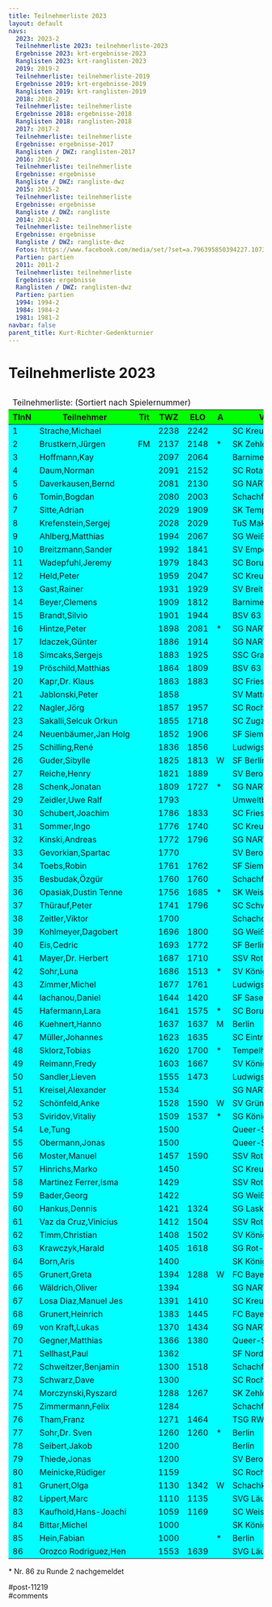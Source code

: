```yaml
---
title: Teilnehmerliste 2023 
layout: default
navs:
  2023: 2023-2
  Teilnehmerliste 2023: teilnehmerliste-2023
  Ergebnisse 2023: krt-ergebnisse-2023
  Ranglisten 2023: krt-ranglisten-2023
  2019: 2019-2
  Teilnehmerliste: teilnehmerliste-2019
  Ergebnisse 2019: krt-ergebnisse-2019
  Ranglisten 2019: krt-ranglisten-2019
  2018: 2018-2
  Teilnehmerliste: teilnehmerliste
  Ergebnisse 2018: ergebnisse-2018
  Ranglisten 2018: ranglisten-2018
  2017: 2017-2
  Teilnehmerliste: teilnehmerliste
  Ergebnisse: ergebnisse-2017
  Ranglisten / DWZ: ranglisten-2017
  2016: 2016-2
  Teilnehmerliste: teilnehmerliste
  Ergebnisse: ergebnisse
  Rangliste / DWZ: rangliste-dwz
  2015: 2015-2
  Teilnehmerliste: teilnehmerliste
  Ergebnisse: ergebnisse
  Rangliste / DWZ: rangliste
  2014: 2014-2
  Teilnehmerliste: teilnehmerliste
  Ergebnisse: ergebnisse
  Rangliste / DWZ: rangliste-dwz
  Fotos: https://www.facebook.com/media/set/?set=a.796395850394227.1073741841.214119148621903&type=1
  Partien: partien
  2011: 2011-2
  Teilnehmerliste: teilnehmerliste
  Ergebnisse: ergebnisse
  Ranglisten / DWZ: ranglisten-dwz
  Partien: partien
  1994: 1994-2
  1984: 1984-2
  1981: 1981-2
navbar: false
parent_title: Kurt-Richter-Gedenkturnier
---
```

<div class="post-11219 page type-page status-publish hentry" id="post-11219">
<h1 class="entry-title">Teilnehmerliste 2023</h1>
<div class="entry-content">
<h2 style="text-align: center;"></h2>
<table class="clean swiss">
<thead>
<tr>
<td colspan="8">Teilnehmerliste: (Sortiert nach Spielernummer)</td>
</tr>
<tr bgcolor="#00FF00">
<th>TlnN</th>
<th>Teilnehmer</th>
<th>Tit</th>
<th>TWZ</th>
<th>ELO</th>
<th>A</th>
<th>Verein/Ort</th>
<th>Lan</th>
</tr>
</thead>
<tbody>
<tr bgcolor="#00FFFF">
<td>1</td>
<td>Strache,Michael</td>
<td></td>
<td>2238</td>
<td>2242</td>
<td></td>
<td>SC Kreuzberg e.V.</td>
<td>GER</td>
</tr>
<tr bgcolor="#00FFFF">
<td>2</td>
<td>Brustkern,Jürgen</td>
<td>FM</td>
<td>2137</td>
<td>2148</td>
<td>*</td>
<td>SK Zehlendorf e.V.</td>
<td>GER</td>
</tr>
<tr bgcolor="#00FFFF">
<td>3</td>
<td>Hoffmann,Kay</td>
<td></td>
<td>2097</td>
<td>2064</td>
<td></td>
<td>Barnimer Schachfreun</td>
<td>GER</td>
</tr>
<tr bgcolor="#00FFFF">
<td>4</td>
<td>Daum,Norman</td>
<td></td>
<td>2091</td>
<td>2152</td>
<td></td>
<td>SC Rotation Pankow e</td>
<td>GER</td>
</tr>
<tr bgcolor="#00FFFF">
<td>5</td>
<td>Daverkausen,Bernd</td>
<td></td>
<td>2081</td>
<td>2130</td>
<td></td>
<td>SG NARVA Berlin e.V.</td>
<td>GER</td>
</tr>
<tr bgcolor="#00FFFF">
<td>6</td>
<td>Tomin,Bogdan</td>
<td></td>
<td>2080</td>
<td>2003</td>
<td></td>
<td>Schachfreunde Berlin</td>
<td>SRB</td>
</tr>
<tr bgcolor="#00FFFF">
<td>7</td>
<td>Sitte,Adrian</td>
<td></td>
<td>2029</td>
<td>1909</td>
<td></td>
<td>SK Tempelhof 1931 e.</td>
<td>GER</td>
</tr>
<tr bgcolor="#00FFFF">
<td>8</td>
<td>Krefenstein,Sergej</td>
<td></td>
<td>2028</td>
<td>2029</td>
<td></td>
<td>TuS Makkabi Berlin e</td>
<td>GER</td>
</tr>
<tr bgcolor="#00FFFF">
<td>9</td>
<td>Ahlberg,Matthias</td>
<td></td>
<td>1994</td>
<td>2067</td>
<td></td>
<td>SG Weißensee 49 e.V.</td>
<td>GER</td>
</tr>
<tr bgcolor="#00FFFF">
<td>10</td>
<td>Breitzmann,Sander</td>
<td></td>
<td>1992</td>
<td>1841</td>
<td></td>
<td>SV Empor Berlin e.V.</td>
<td>GER</td>
</tr>
<tr bgcolor="#00FFFF">
<td>11</td>
<td>Wadepfuhl,Jeremy</td>
<td></td>
<td>1979</td>
<td>1843</td>
<td></td>
<td>SC Borussia Lichtenb</td>
<td>GER</td>
</tr>
<tr bgcolor="#00FFFF">
<td>12</td>
<td>Held,Peter</td>
<td></td>
<td>1959</td>
<td>2047</td>
<td></td>
<td>SC Kreuzberg e.V.</td>
<td>GER</td>
</tr>
<tr bgcolor="#00FFFF">
<td>13</td>
<td>Gast,Rainer</td>
<td></td>
<td>1931</td>
<td>1929</td>
<td></td>
<td>SV Breitenworbis</td>
<td>GER</td>
</tr>
<tr bgcolor="#00FFFF">
<td>14</td>
<td>Beyer,Clemens</td>
<td></td>
<td>1909</td>
<td>1812</td>
<td></td>
<td>Barnimer Schachfreun</td>
<td>GER</td>
</tr>
<tr bgcolor="#00FFFF">
<td>15</td>
<td>Brandt,Silvio</td>
<td></td>
<td>1901</td>
<td>1944</td>
<td></td>
<td>BSV 63 Chemie Weißen</td>
<td>GER</td>
</tr>
<tr bgcolor="#00FFFF">
<td>16</td>
<td>Hintze,Peter</td>
<td></td>
<td>1898</td>
<td>2081</td>
<td>*</td>
<td>SG NARVA Berlin e.V.</td>
<td>GER</td>
</tr>
<tr bgcolor="#00FFFF">
<td>17</td>
<td>Idaczek,Günter</td>
<td></td>
<td>1886</td>
<td>1914</td>
<td></td>
<td>SG NARVA Berlin e.V.</td>
<td>GER</td>
</tr>
<tr bgcolor="#00FFFF">
<td>18</td>
<td>Simcaks,Sergejs</td>
<td></td>
<td>1883</td>
<td>1925</td>
<td></td>
<td>SSC Graal-Müritz</td>
<td>LAT</td>
</tr>
<tr bgcolor="#00FFFF">
<td>19</td>
<td>Pröschild,Matthias</td>
<td></td>
<td>1864</td>
<td>1809</td>
<td></td>
<td>BSV 63 Chemie Weißen</td>
<td>GER</td>
</tr>
<tr bgcolor="#00FFFF">
<td>20</td>
<td>Kapr,Dr. Klaus</td>
<td></td>
<td>1863</td>
<td>1883</td>
<td></td>
<td>SC Friesen Lichtenbe</td>
<td>GER</td>
</tr>
<tr bgcolor="#00FFFF">
<td>21</td>
<td>Jablonski,Peter</td>
<td></td>
<td>1858</td>
<td></td>
<td></td>
<td>SV Mattnetz Berlin e</td>
<td>GER</td>
</tr>
<tr bgcolor="#00FFFF">
<td>22</td>
<td>Nagler,Jörg</td>
<td></td>
<td>1857</td>
<td>1957</td>
<td></td>
<td>SC Rochade Müncheber</td>
<td>GER</td>
</tr>
<tr bgcolor="#00FFFF">
<td>23</td>
<td>Sakalli,Selcuk Orkun</td>
<td></td>
<td>1855</td>
<td>1718</td>
<td></td>
<td>SC Zugzwang 95 e.V.</td>
<td>TUR</td>
</tr>
<tr bgcolor="#00FFFF">
<td>24</td>
<td>Neuenbäumer,Jan Holg</td>
<td></td>
<td>1852</td>
<td>1906</td>
<td></td>
<td>SF Siemensstadt</td>
<td>GER</td>
</tr>
<tr bgcolor="#00FFFF">
<td>25</td>
<td>Schilling,René</td>
<td></td>
<td>1836</td>
<td>1856</td>
<td></td>
<td>Ludwigsfelder Schach</td>
<td>GER</td>
</tr>
<tr bgcolor="#00FFFF">
<td>26</td>
<td>Guder,Sibylle</td>
<td></td>
<td>1825</td>
<td>1813</td>
<td>W</td>
<td>SF Berlin 1903 e.V.</td>
<td>GER</td>
</tr>
<tr bgcolor="#00FFFF">
<td>27</td>
<td>Reiche,Henry</td>
<td></td>
<td>1821</td>
<td>1889</td>
<td></td>
<td>SV Berolina Mitte e.</td>
<td>GER</td>
</tr>
<tr bgcolor="#00FFFF">
<td>28</td>
<td>Schenk,Jonatan</td>
<td></td>
<td>1809</td>
<td>1727</td>
<td>*</td>
<td>SG NARVA Berlin e.V.</td>
<td>GER</td>
</tr>
<tr bgcolor="#00FFFF">
<td>29</td>
<td>Zeidler,Uwe Ralf</td>
<td></td>
<td>1793</td>
<td></td>
<td></td>
<td>Umweltbundesamt</td>
<td>GER</td>
</tr>
<tr bgcolor="#00FFFF">
<td>30</td>
<td>Schubert,Joachim</td>
<td></td>
<td>1786</td>
<td>1833</td>
<td></td>
<td>SC Friesen Lichtenbe</td>
<td>GER</td>
</tr>
<tr bgcolor="#00FFFF">
<td>31</td>
<td>Sommer,Ingo</td>
<td></td>
<td>1776</td>
<td>1740</td>
<td></td>
<td>SC Kreuzberg e.V.</td>
<td>GER</td>
</tr>
<tr bgcolor="#00FFFF">
<td>32</td>
<td>Kinski,Andreas</td>
<td></td>
<td>1772</td>
<td>1796</td>
<td></td>
<td>SG NARVA Berlin e.V.</td>
<td>GER</td>
</tr>
<tr bgcolor="#00FFFF">
<td>33</td>
<td>Gevorkian,Spartac</td>
<td></td>
<td>1770</td>
<td></td>
<td></td>
<td>SV Berolina Mitte e.</td>
<td>GER</td>
</tr>
<tr bgcolor="#00FFFF">
<td>34</td>
<td>Toebs,Robin</td>
<td></td>
<td>1761</td>
<td>1762</td>
<td></td>
<td>SF Siemensstadt</td>
<td>GER</td>
</tr>
<tr bgcolor="#00FFFF">
<td>35</td>
<td>Besbudak,Özgür</td>
<td></td>
<td>1760</td>
<td>1760</td>
<td></td>
<td>Schachfreunde Berlin</td>
<td>TUR</td>
</tr>
<tr bgcolor="#00FFFF">
<td>36</td>
<td>Opasiak,Dustin Tenne</td>
<td></td>
<td>1756</td>
<td>1685</td>
<td>*</td>
<td>SK Weisse Dame Hambu</td>
<td>POL</td>
</tr>
<tr bgcolor="#00FFFF">
<td>37</td>
<td>Thürauf,Peter</td>
<td></td>
<td>1741</td>
<td>1796</td>
<td></td>
<td>SC Schwarz-Weiß Nürn</td>
<td>GER</td>
</tr>
<tr bgcolor="#00FFFF">
<td>38</td>
<td>Zeitler,Viktor</td>
<td></td>
<td>1700</td>
<td></td>
<td></td>
<td>Schachclub Rote Rübe</td>
<td>GER</td>
</tr>
<tr bgcolor="#00FFFF">
<td>39</td>
<td>Kohlmeyer,Dagobert</td>
<td></td>
<td>1696</td>
<td>1800</td>
<td></td>
<td>SG Weißensee 49 e.V.</td>
<td>GER</td>
</tr>
<tr bgcolor="#00FFFF">
<td>40</td>
<td>Eis,Cedric</td>
<td></td>
<td>1693</td>
<td>1772</td>
<td></td>
<td>SF Berlin 1903 e.V.</td>
<td>GER</td>
</tr>
<tr bgcolor="#00FFFF">
<td>41</td>
<td>Mayer,Dr. Herbert</td>
<td></td>
<td>1687</td>
<td>1710</td>
<td></td>
<td>SSV Rotation Berlin</td>
<td>GER</td>
</tr>
<tr bgcolor="#00FFFF">
<td>42</td>
<td>Sohr,Luna</td>
<td></td>
<td>1686</td>
<td>1513</td>
<td>*</td>
<td>SV Königsjäger Süd-W</td>
<td>GER</td>
</tr>
<tr bgcolor="#00FFFF">
<td>43</td>
<td>Zimmer,Michel</td>
<td></td>
<td>1677</td>
<td>1761</td>
<td></td>
<td>Ludwigsfelder SC 54</td>
<td>GER</td>
</tr>
<tr bgcolor="#00FFFF">
<td>44</td>
<td>Iachanou,Daniel</td>
<td></td>
<td>1644</td>
<td>1420</td>
<td></td>
<td>SF Sasel 1947</td>
<td>GER</td>
</tr>
<tr bgcolor="#00FFFF">
<td>45</td>
<td>Hafermann,Lara</td>
<td></td>
<td>1641</td>
<td>1575</td>
<td>*</td>
<td>SC Borussia Lichtenb</td>
<td>GER</td>
</tr>
<tr bgcolor="#00FFFF">
<td>46</td>
<td>Kuehnert,Hanno</td>
<td></td>
<td>1637</td>
<td>1637</td>
<td>M</td>
<td>Berlin</td>
<td>GER</td>
</tr>
<tr bgcolor="#00FFFF">
<td>47</td>
<td>Müller,Johannes</td>
<td></td>
<td>1623</td>
<td>1635</td>
<td></td>
<td>SC Eintracht Berlin</td>
<td>GER</td>
</tr>
<tr bgcolor="#00FFFF">
<td>48</td>
<td>Sklorz,Tobias</td>
<td></td>
<td>1620</td>
<td>1700</td>
<td>*</td>
<td>Tempelhofer SV Marie</td>
<td>GER</td>
</tr>
<tr bgcolor="#00FFFF">
<td>49</td>
<td>Reimann,Fredy</td>
<td></td>
<td>1603</td>
<td>1667</td>
<td></td>
<td>SV Königsjäger Süd-W</td>
<td>GER</td>
</tr>
<tr bgcolor="#00FFFF">
<td>50</td>
<td>Sandler,Lieven</td>
<td></td>
<td>1555</td>
<td>1473</td>
<td></td>
<td>Ludwigsfelder Schach</td>
<td>GER</td>
</tr>
<tr bgcolor="#00FFFF">
<td>51</td>
<td>Kreisel,Alexander</td>
<td></td>
<td>1534</td>
<td></td>
<td></td>
<td>SG NARVA Berlin e.V.</td>
<td>GER</td>
</tr>
<tr bgcolor="#00FFFF">
<td>52</td>
<td>Schönfeld,Anke</td>
<td></td>
<td>1528</td>
<td>1590</td>
<td>W</td>
<td>SV Grün-W. Niederwie</td>
<td>GER</td>
</tr>
<tr bgcolor="#00FFFF">
<td>53</td>
<td>Sviridov,Vitaliy</td>
<td></td>
<td>1509</td>
<td>1537</td>
<td>*</td>
<td>SG Königslutter</td>
<td>GER</td>
</tr>
<tr bgcolor="#00FFFF">
<td>54</td>
<td>Le,Tung</td>
<td></td>
<td>1500</td>
<td></td>
<td></td>
<td>Queer-Springer SSV B</td>
<td>GER</td>
</tr>
<tr bgcolor="#00FFFF">
<td>55</td>
<td>Obermann,Jonas</td>
<td></td>
<td>1500</td>
<td></td>
<td></td>
<td>Queer-Springer SSV B</td>
<td></td>
</tr>
<tr bgcolor="#00FFFF">
<td>56</td>
<td>Moster,Manuel</td>
<td></td>
<td>1457</td>
<td>1590</td>
<td></td>
<td>SSV Rotation Berlin</td>
<td>GER</td>
</tr>
<tr bgcolor="#00FFFF">
<td>57</td>
<td>Hinrichs,Marko</td>
<td></td>
<td>1450</td>
<td></td>
<td></td>
<td>SC Kreuzberg e.V.</td>
<td>GER</td>
</tr>
<tr bgcolor="#00FFFF">
<td>58</td>
<td>Martinez Ferrer,Isma</td>
<td></td>
<td>1429</td>
<td></td>
<td></td>
<td>SSV Rotation Berlin</td>
<td>GER</td>
</tr>
<tr bgcolor="#00FFFF">
<td>59</td>
<td>Bader,Georg</td>
<td></td>
<td>1422</td>
<td></td>
<td></td>
<td>SG Weißensee 49 e.V.</td>
<td>GER</td>
</tr>
<tr bgcolor="#00FFFF">
<td>60</td>
<td>Hankus,Dennis</td>
<td></td>
<td>1421</td>
<td>1324</td>
<td></td>
<td>SG Lasker Steglitz</td>
<td>GER</td>
</tr>
<tr bgcolor="#00FFFF">
<td>61</td>
<td>Vaz da Cruz,Vinicius</td>
<td></td>
<td>1412</td>
<td>1504</td>
<td></td>
<td>SSV Rotation Berlin</td>
<td>GER</td>
</tr>
<tr bgcolor="#00FFFF">
<td>62</td>
<td>Timm,Christian</td>
<td></td>
<td>1408</td>
<td>1502</td>
<td></td>
<td>SV Königsspringer He</td>
<td>GER</td>
</tr>
<tr bgcolor="#00FFFF">
<td>63</td>
<td>Krawczyk,Harald</td>
<td></td>
<td>1405</td>
<td>1618</td>
<td></td>
<td>SG Rot-Weiß Neuenhag</td>
<td>GER</td>
</tr>
<tr bgcolor="#00FFFF">
<td>64</td>
<td>Born,Aris</td>
<td></td>
<td>1400</td>
<td></td>
<td></td>
<td>SK König Tegel 1949</td>
<td>–</td>
</tr>
<tr bgcolor="#00FFFF">
<td>65</td>
<td>Grunert,Greta</td>
<td></td>
<td>1394</td>
<td>1288</td>
<td>W</td>
<td>FC Bayern München e.</td>
<td>GER</td>
</tr>
<tr bgcolor="#00FFFF">
<td>66</td>
<td>Wäldrich,Oliver</td>
<td></td>
<td>1394</td>
<td></td>
<td></td>
<td>SG NARVA Berlin e.V.</td>
<td>GER</td>
</tr>
<tr bgcolor="#00FFFF">
<td>67</td>
<td>Losa Diaz,Manuel Jes</td>
<td></td>
<td>1391</td>
<td>1410</td>
<td></td>
<td>SC Kreuzberg e.V.</td>
<td>GER</td>
</tr>
<tr bgcolor="#00FFFF">
<td>68</td>
<td>Grunert,Heinrich</td>
<td></td>
<td>1383</td>
<td>1445</td>
<td></td>
<td>FC Bayern München e.</td>
<td>GER</td>
</tr>
<tr bgcolor="#00FFFF">
<td>69</td>
<td>von Kraft,Lukas</td>
<td></td>
<td>1370</td>
<td>1434</td>
<td></td>
<td>SG NARVA Berlin e.V.</td>
<td>GER</td>
</tr>
<tr bgcolor="#00FFFF">
<td>70</td>
<td>Gegner,Matthias</td>
<td></td>
<td>1366</td>
<td>1380</td>
<td></td>
<td>Queer-Springer SSV B</td>
<td>GER</td>
</tr>
<tr bgcolor="#00FFFF">
<td>71</td>
<td>Sellhast,Paul</td>
<td></td>
<td>1362</td>
<td></td>
<td></td>
<td>SF Nordost Berlin</td>
<td>GER</td>
</tr>
<tr bgcolor="#00FFFF">
<td>72</td>
<td>Schweitzer,Benjamin</td>
<td></td>
<td>1300</td>
<td>1518</td>
<td></td>
<td>Schachfreunde Berlin</td>
<td>GER</td>
</tr>
<tr bgcolor="#00FFFF">
<td>73</td>
<td>Schwarz,Dave</td>
<td></td>
<td>1300</td>
<td></td>
<td></td>
<td>SC Rochade Müncheber</td>
<td>GER</td>
</tr>
<tr bgcolor="#00FFFF">
<td>74</td>
<td>Morczynski,Ryszard</td>
<td></td>
<td>1288</td>
<td>1267</td>
<td></td>
<td>SK Zehlendorf e.V.</td>
<td>GER</td>
</tr>
<tr bgcolor="#00FFFF">
<td>75</td>
<td>Zimmermann,Felix</td>
<td></td>
<td>1284</td>
<td></td>
<td></td>
<td>Schachfreunde Berlin</td>
<td>GER</td>
</tr>
<tr bgcolor="#00FFFF">
<td>76</td>
<td>Tham,Franz</td>
<td></td>
<td>1271</td>
<td>1464</td>
<td></td>
<td>TSG RW Fredersdorf/V</td>
<td>GER</td>
</tr>
<tr bgcolor="#00FFFF">
<td>77</td>
<td>Sohr,Dr. Sven</td>
<td></td>
<td>1260</td>
<td>1260</td>
<td>*</td>
<td>Berlin</td>
<td>GER</td>
</tr>
<tr bgcolor="#00FFFF">
<td>78</td>
<td>Seibert,Jakob</td>
<td></td>
<td>1200</td>
<td></td>
<td></td>
<td>Berlin</td>
<td></td>
</tr>
<tr bgcolor="#00FFFF">
<td>79</td>
<td>Thiede,Jonas</td>
<td></td>
<td>1200</td>
<td></td>
<td></td>
<td>SV Berolina Mitte e.</td>
<td>GER</td>
</tr>
<tr bgcolor="#00FFFF">
<td>80</td>
<td>Meinicke,Rüdiger</td>
<td></td>
<td>1159</td>
<td></td>
<td></td>
<td>SC Rochade Müncheber</td>
<td>GER</td>
</tr>
<tr bgcolor="#00FFFF">
<td>81</td>
<td>Grunert,Olga</td>
<td></td>
<td>1130</td>
<td>1342</td>
<td>W</td>
<td>Schachklub München S</td>
<td>GER</td>
</tr>
<tr bgcolor="#00FFFF">
<td>82</td>
<td>Lippert,Marc</td>
<td></td>
<td>1110</td>
<td>1135</td>
<td></td>
<td>SVG Läufer Reinicken</td>
<td>GER</td>
</tr>
<tr bgcolor="#00FFFF">
<td>83</td>
<td>Kaufhold,Hans-Joachi</td>
<td></td>
<td>1059</td>
<td>1169</td>
<td></td>
<td>SC Weisse Dame e.V.</td>
<td>GER</td>
</tr>
<tr bgcolor="#00FFFF">
<td>84</td>
<td>Bittar,Michel</td>
<td></td>
<td>1000</td>
<td></td>
<td></td>
<td>SK König Tegel 1949</td>
<td>–</td>
</tr>
<tr bgcolor="#00FFFF">
<td>85</td>
<td>Hein,Fabian</td>
<td></td>
<td>1000</td>
<td></td>
<td>*</td>
<td>Berlin</td>
<td></td>
</tr>
<tr bgcolor="#00FFFF">
<td>86</td>
<td>Orozco Rodriguez,Hen</td>
<td></td>
<td>1553</td>
<td>1639</td>
<td></td>
<td>SVG Läufer Reinicken</td>
<td>GER</td>
</tr>
</tbody>
</table>
<p>* Nr. 86 zu Runde 2 nachgemeldet</p>
</div><!-- .entry-content -->
</div> #post-11219 
<div id="comments">
</div> #comments 
